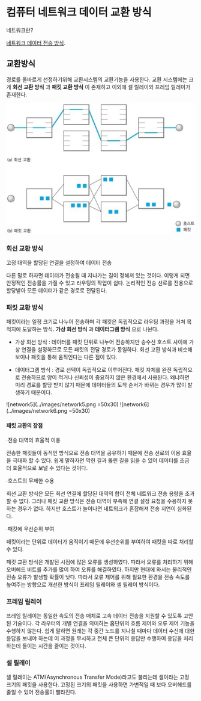# 컴퓨터 네트워크 데이터 교환 방식

 
 네트워크란?
 
  [네트워크 데이터 전송 방식](https://github.com/RealCrewOnDev/gaenyeom-baksal/blob/master/network/data_transmission_mode.md).

## 교환방식

 경로를 올바르게 선정하기위해 교환시스템의 교환기능을 사용한다.
 교환 시스템에는 크게 __회선 교환 방식__ 과 __패킷 교환 방식__ 이 존재하고 이외에 셀 릴레이와 프레임 릴레이가 존재한다.
 
![network4](../images/network4.jpg) 
 
### 회선 교환 방식
 
 고정 대역을 할당된 연결을 설정하여 데이터 전송 
 
 다른 말로 하자면 데이터가 전송될 때 지나가는 길이 정해져 있는 것이다. 이렇게 되면 안정적인 전송률을 가질 수 있고 라우팅의 작업이 쉽다. 논리적인 전송 선로를 전용으로 할당받아 모든 데이터가 같은 경로로 전달된다.


### 패킷 교환 방식
 
 패킷이라는 일정 크기로 나누어 전송하며 각 패킷은 독립적으로 라우팅 과정을 거쳐 목적지에 도달하는 방식. __가상 회선 방식__ 과 __데이터그램 방식__ 으로 나뉜다.
 
 - 가상 회선 방식 : 데이터를 패킷 단위로 나누어 전송하지만 송수신 호스트 사이에 가상 연결을 설정하므로 모든 패킷의 전달 경로가 동일하다.
 회선 교환 방식과 비슷해 보이나 패킷을 통해 움직인다는 다른 점이 있다.

 - 데이터그램 방식 : 경로 선택이 독립적으로 이루어진다. 패킷 자체를 완전 독립적으로 전송하므로 양이 적거나 신뢰성이 중요하지 않은 환경에서 사용된다. 왜냐하면 미리 경로를 할당 받지 않기 때문에 데이터들의 도착 순서가 바뀌는 경우가 많이 발생하기 때문이다.

![network5](../images/network5.png =50x30)
![network6](../images/network6.png =50x30)

#### 패킷 교환의 장점

∙전송 대역의 효율적 이용

전송한 패킷들이 동적인 방식으로 전송 대역을 공유하기 때문에 전송 선로의 이용 효율을 극대화 할 수 있다. 쉽게 말하자면 막힌 길과 뚫린 길을 읽을 수 있어 데이터를 조금 더 효율적으로 보낼 수 있다는 것이다.

∙호스트의 무제한 수용

회선 교환 방식은 모든 회선 연결에 할당된 대역의 합이 전체 네트워크 전송 용량을 초과할 수 없다. 그러나 패킷 교환 방식은 전송 대역이 부족해 연결 설정 요청을 수용하지 못하는 경우가 없다. 하지만 호스트가 늘어나면 네트워크가 혼잡해져 전송 지연이 심화된다.

∙패킷에 우선순위 부여

패킷이라는 단위로 데이터가 움직이기 때문에 우선순위를 부여하여 패킷을 따로 처리할 수 있다.


패킷 교환 방식은 개발된 시점에 많은 오류를 생성하였다. 따라서 오류를 처리하기 위해 오버헤드 비트를 추가를 많이 하여 오류를 해결하였다. 하지만 현대에 와서는 물리적인 전송 오류가 발생할 확률이 낮다. 따라서 오류 제어를 위해 필요한 환경을 전송 속도를 높여주는 방향으로 개선한 방식이 프레임 릴레이와 셀 릴레이 방식이다.


### 프레임 릴레이
프레임 릴레이는 동일한 속도의 전송 매체로 고속 데이터 전송을 지원할 수 있도록 고안된 기술이다. 각 라우터의 개별 연결을 의미하는 홉단위의 흐름 제어와 오류 제어 기능을 수행하지 않는다. 쉽게 말하면 원래는 각 중간 노드를 지나칠 때마다 데이터 수신에 대한 응답을 보내야 하는데 이 과정을 무시하고 전체 큰 단위의 응답만 수행하여 응답을 처리하는데 들이는 시간을 줄이는 것이다.

### 셀 릴레이
셀 릴레이는 ATM(Asynchronous Transfer Mode)라고도 불리는데 셀이라는 고정 크기의 패킷을 사용한다. 고정된 크기의 패킷을 사용하면 가변적일 때 보다 오버헤드를 줄일 수 있어 전송률이 빨라진다.
